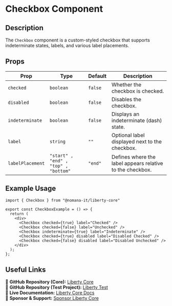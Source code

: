 # Checkbox Component

## Description
The `Checkbox` component is a custom-styled checkbox that supports indeterminate states, labels, and various label placements.

## Props
| Prop           | Type                                      | Default  | Description                                             |
|---------------|-----------------------------------------|----------|---------------------------------------------------------|
| `checked`      | `boolean`                              | `false` | Whether the checkbox is checked.                        |
| `disabled`     | `boolean`                              | `false` | Disables the checkbox.                                  |
| `indeterminate` | `boolean`                              | `false` | Displays an indeterminate (dash) state.                |
| `label`        | `string`                              | `""`    | Optional label displayed next to the checkbox.         |
| `labelPlacement` | `"start" , "end" , "top" , "bottom"` | `"end"` | Defines where the label appears relative to the checkbox. |

## Example Usage
```tsx
import { Checkbox } from "@nomana-it/liberty-core"

export const CheckboxExample = () => {
  return (
    <div>
      <Checkbox checked={true} label="Checked" />
      <Checkbox checked={false} label="Unchecked" />
      <Checkbox indeterminate={true} label="Indeterminate" />
      <Checkbox checked={true} disabled label="Disabled Checked" />
      <Checkbox checked={false} disabled label="Disabled Unchecked" />
    </div>
  );
};
```

## Useful Links
🔗 **GitHub Repository (Core):** [Liberty Core](https://github.com/fblettner/liberty-core/)  
🔗 **GitHub Repository (Test Project):** [Liberty Test](https://github.com/fblettner/liberty-test/)  
📖 **Live Documentation:** [Liberty Core Docs](https://docs.nomana-it.fr/liberty-core/)  
💖 **Sponsor & Support:** [Sponsor Liberty Core](https://github.com/sponsors/fblettner)  